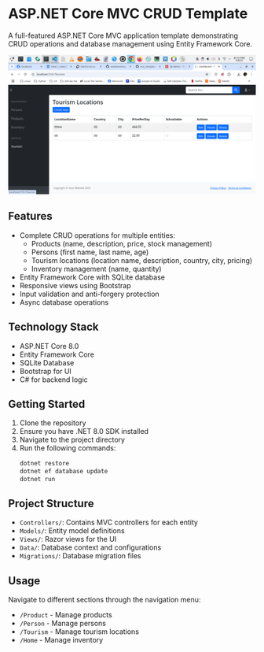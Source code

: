 # ASP.NET Core MVC CRUD Template

A full-featured ASP.NET Core MVC application template demonstrating CRUD operations and database management using Entity Framework Core.

![MVC Architecture](https://github.com/adavidoaiei/mvc_template/blob/main/mvc.png?raw=true)

## Features

- Complete CRUD operations for multiple entities:
  - Products (name, description, price, stock management)
  - Persons (first name, last name, age)
  - Tourism locations (location name, description, country, city, pricing)
  - Inventory management (name, quantity)
- Entity Framework Core with SQLite database
- Responsive views using Bootstrap
- Input validation and anti-forgery protection
- Async database operations

## Technology Stack

- ASP.NET Core 8.0
- Entity Framework Core
- SQLite Database
- Bootstrap for UI
- C# for backend logic

## Getting Started

1. Clone the repository
2. Ensure you have .NET 8.0 SDK installed
3. Navigate to the project directory
4. Run the following commands:
   ```
   dotnet restore
   dotnet ef database update
   dotnet run
   ```

## Project Structure

- `Controllers/`: Contains MVC controllers for each entity
- `Models/`: Entity model definitions
- `Views/`: Razor views for the UI
- `Data/`: Database context and configurations
- `Migrations/`: Database migration files

## Usage

Navigate to different sections through the navigation menu:
- `/Product` - Manage products
- `/Person` - Manage persons
- `/Tourism` - Manage tourism locations
- `/Home` - Manage inventory
